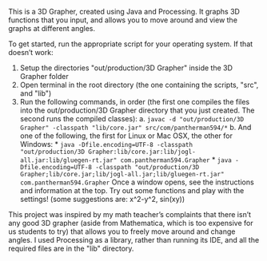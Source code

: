 This is a 3D Grapher, created using Java and Processing. It graphs 3D functions that you input, and allows you to move around and view the graphs at different angles.

To get started, run the appropriate script for your operating system. If that doesn’t work:
1. Setup the directories "out/production/3D Grapher" inside the 3D Grapher folder
2. Open terminal in the root directory (the one containing the scripts, "src", and "lib")
3. Run the following commands, in order (the first one compiles the files into the out/production/3D Grapher directory that you just created. The second runs the compiled classes):
    a. `javac -d "out/production/3D Grapher" -classpath "lib/core.jar" src/com/pantherman594/*`
    b. And one of the following, the first for Linux or Mac OSX, the other for Windows:
        * `java -Dfile.encoding=UTF-8 -classpath "out/production/3D Grapher:lib/core.jar:lib/jogl-all.jar:lib/gluegen-rt.jar" com.pantherman594.Grapher`
        * `java -Dfile.encoding=UTF-8 -classpath "out/production/3D Grapher;lib/core.jar;lib/jogl-all.jar;lib/gluegen-rt.jar" com.pantherman594.Grapher`
Once a window opens, see the instructions and information at the top. Try out some functions and play with the settings! (some suggestions are: x^2-y^2, sin(xy))

This project was inspired by my math teacher’s complaints that there isn’t any good 3D grapher (aside from Mathematica, which is too expensive for us students to try) that allows you to freely move around and change angles. I used Processing as a library, rather than running its IDE, and all the required files are in the "lib" directory.
